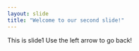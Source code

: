 ```yaml
---
layout: slide
title: "Welcome to our second slide!"
---
```

This is slide1
Use the left arrow to go back!
